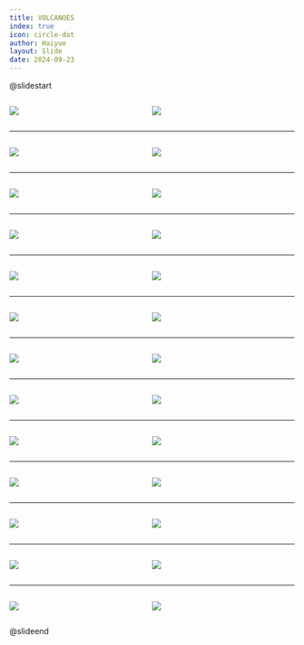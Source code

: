 ```yaml
---
title: VOLCANOES
index: true
icon: circle-dot
author: Haiyue
layout: Slide
date: 2024-09-23
---
```

 
@slidestart

<div style="display:flex">
<div style="flex:1">

![](/reading/english/Level-Z/VOLCANOES/001.webp)
</div>
<div style="flex:1">

![](/reading/english/Level-Z/VOLCANOES/002.webp)
</div>
</div>

---

<div style="display:flex">
<div style="flex:1">

![](/reading/english/Level-Z/VOLCANOES/003.webp)
</div>
<div style="flex:1">

![](/reading/english/Level-Z/VOLCANOES/004.webp)
</div>
</div>

---

<div style="display:flex">
<div style="flex:1">

![](/reading/english/Level-Z/VOLCANOES/005.webp)
</div>
<div style="flex:1">

![](/reading/english/Level-Z/VOLCANOES/006.webp)
</div>
</div>

---

<div style="display:flex">
<div style="flex:1">

![](/reading/english/Level-Z/VOLCANOES/007.webp)
</div>
<div style="flex:1">

![](/reading/english/Level-Z/VOLCANOES/008.webp)
</div>
</div>

---

<div style="display:flex">
<div style="flex:1">

![](/reading/english/Level-Z/VOLCANOES/009.webp)
</div>
<div style="flex:1">

![](/reading/english/Level-Z/VOLCANOES/010.webp)
</div>
</div>

---

<div style="display:flex">
<div style="flex:1">

![](/reading/english/Level-Z/VOLCANOES/011.webp)
</div>
<div style="flex:1">

![](/reading/english/Level-Z/VOLCANOES/012.webp)
</div>
</div>

---

<div style="display:flex">
<div style="flex:1">

![](/reading/english/Level-Z/VOLCANOES/013.webp)
</div>
<div style="flex:1">

![](/reading/english/Level-Z/VOLCANOES/014.webp)
</div>
</div>

---

<div style="display:flex">
<div style="flex:1">

![](/reading/english/Level-Z/VOLCANOES/015.webp)
</div>
<div style="flex:1">

![](/reading/english/Level-Z/VOLCANOES/016.webp)
</div>
</div>

---

<div style="display:flex">
<div style="flex:1">

![](/reading/english/Level-Z/VOLCANOES/017.webp)
</div>
<div style="flex:1">

![](/reading/english/Level-Z/VOLCANOES/018.webp)
</div>
</div>

---

<div style="display:flex">
<div style="flex:1">

![](/reading/english/Level-Z/VOLCANOES/019.webp)
</div>
<div style="flex:1">

![](/reading/english/Level-Z/VOLCANOES/020.webp)
</div>
</div>

---

<div style="display:flex">
<div style="flex:1">

![](/reading/english/Level-Z/VOLCANOES/021.webp)
</div>
<div style="flex:1">

![](/reading/english/Level-Z/VOLCANOES/022.webp)
</div>
</div>

---

<div style="display:flex">
<div style="flex:1">

![](/reading/english/Level-Z/VOLCANOES/023.webp)
</div>
<div style="flex:1">

![](/reading/english/Level-Z/VOLCANOES/024.webp)
</div>
</div>

---

<div style="display:flex">
<div style="flex:1">

![](/reading/english/Level-Z/VOLCANOES/025.webp)
</div>
<div style="flex:1">

![](/reading/english/Level-Z/VOLCANOES/026.webp)
</div>
</div>

@slideend